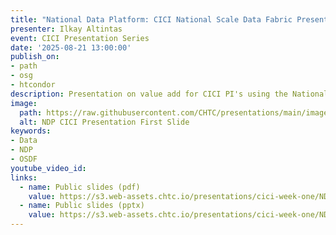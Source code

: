 ```yaml
---
title: "National Data Platform: CICI National Scale Data Fabric Presentation"
presenter: Ilkay Altintas
event: CICI Presentation Series
date: '2025-08-21 13:00:00'
publish_on:
- path
- osg
- htcondor
description: Presentation on value add for CICI PI's using the National Data Platform.
image:
  path: https://raw.githubusercontent.com/CHTC/presentations/main/images/ndp-cici-presentation.png
  alt: NDP CICI Presentation First Slide
keywords:
- Data
- NDP
- OSDF
youtube_video_id:
links:
  - name: Public slides (pdf)
    value: https://s3.web-assets.chtc.io/presentations/cici-week-one/NDP-CICI-21August2025.pdf
  - name: Public slides (pptx)
    value: https://s3.web-assets.chtc.io/presentations/cici-week-one/NDP-CICI-21August2025.pptx
---
```

